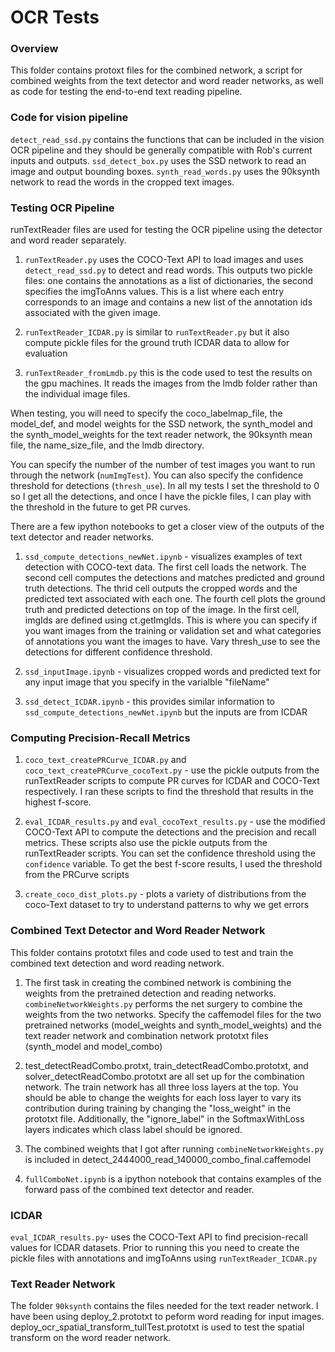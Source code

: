 # OCR Tests

### Overview

This folder contains protoxt files for the combined network, a script for combined weights from the text detector and word reader networks, as well as code for testing the end-to-end text reading pipeline.

### Code for vision pipeline

```detect_read_ssd.py``` contains the functions that can be included in the vision OCR pipeline and they should be generally compatible with Rob's current inputs and outputs. ```ssd_detect_box.py``` uses the SSD network to read an image and output bounding boxes. ```synth_read_words.py``` uses the 90ksynth network to read the words in the cropped text images.

### Testing OCR Pipeline

runTextReader files are used for testing the OCR pipeline using the detector and word reader separately.

1. ```runTextReader.py``` uses the COCO-Text API to load images and uses ```detect_read_ssd.py``` to detect and read words. This outputs two pickle files: one contains the annotations as a list of dictionaries, the second specifies the imgToAnns values. This is a list where each entry corresponds to an image and contains a new list of the annotation ids associated with the given image. 

2. ```runTextReader_ICDAR.py``` is similar to ```runTextReader.py``` but it also compute pickle files for the ground truth ICDAR data to allow for evaluation

3. ```runTextReader_fromLmdb.py``` this is the code used to test the results on the gpu machines. It reads the images from the lmdb folder rather than the individual image files. 

When testing, you will need to specify the coco_labelmap_file, the model_def, and model weights for the SSD network, the synth_model and the synth_model_weights for the text reader network, the 90ksynth mean file, the name_size_file, and the lmdb directory.

You can specify the number of the number of test images you want to run through the network (```numImgTest```). You can also specify the confidence threshold for detections (```thresh_use```). In all my tests I set the threshold to 0 so I get all the detections, and once I have the pickle files, I can play with the threshold in the future to get PR curves. 

There are a few ipython notebooks to get a closer view of the outputs of the text detector and reader networks.

1. `ssd_compute_detections_newNet.ipynb` - visualizes examples of text detection with COCO-text data. The first cell loads the network. The second cell computes the detections and matches predicted and ground truth detections. The thrid cell outputs the cropped words and the predicted text associated with each one. The fourth cell plots the ground truth and predicted detections on top of the image. In the first cell, imgIds are defined using ct.getImgIds. This is where you can specify if you want images from the training or validation set and what categories of annotations you want the images to have. Vary thresh_use to see the detections for different confidence threshold.

2. `ssd_inputImage.ipynb` - visualizes cropped words and predicted text for any input image that you specify in the varialble "fileName"

3. `ssd_detect_ICDAR.ipynb` - this provides similar information to `ssd_compute_detections_newNet.ipynb` but the inputs are from ICDAR

### Computing Precision-Recall Metrics

1. `coco_text_createPRCurve_ICDAR.py` and `coco_text_createPRCurve_cocoText.py` - use the pickle outputs from the runTextReader scripts to compute PR curves for ICDAR and COCO-Text respectively. I ran these scripts to find the threshold that results in the highest f-score. 

2. `eval_ICDAR_results.py` and `eval_cocoText_results.py` - use the modified COCO-Text API to compute the detections and the precision and recall metrics. These scripts also use the pickle outputs from the runTextReader scripts. You can set the confidence threshold using the `confidence` variable. To get the best f-score results, I used the threshold from the PRCurve scripts

3. `create_coco_dist_plots.py` - plots a variety of distributions from the coco-Text dataset to try to understand patterns to why we get errors

### Combined Text Detector and Word Reader Network

This folder contains prototxt files and code used to test and train the combined text detection and word reading network.

1. The first task in creating the combined network is combining the weights from the pretrained detection and reading networks. ```combineNetworkWeights.py``` performs the net surgery to combine the weights from the two networks. Specify the caffemodel files for the two pretrained networks (model_weights and synth_model_weights) and the text reader network and combination network prototxt files (synth_model and model_combo)

2.  test_detectReadCombo.protxt, train_detectReadCombo.prototxt, and solver_detectReadCombo.prototxt are all set up for the combination network. The train network has all three loss layers at the top. You should be able to change the weights for each loss layer to vary its contribution during training by changing the "loss_weight" in the prototxt file. Additionally, the "ignore_label" in the SoftmaxWithLoss layers indicates which class label should be ignored.

3. The combined weights that I got after running ```combineNetworkWeights.py``` is included in detect_2444000_read_140000_combo_final.caffemodel

4. `fullComboNet.ipynb` is a ipython notebook that contains examples of the forward pass of the combined text detector and reader. 

### ICDAR

```eval_ICDAR_results.py```- uses the COCO-Text API to find precision-recall values for ICDAR datasets. Prior to running this you need to create the pickle files with annotations and imgToAnns using ```runTextReader_ICDAR.py``` 

### Text Reader Network

The folder ```90ksynth``` contains the files needed for the text reader network. I have been using deploy_2.prototxt to peform word reading for input images. deploy_ocr_spatial_transform_tullTest.prototxt is used to test the spatial transform on the word reader network.
